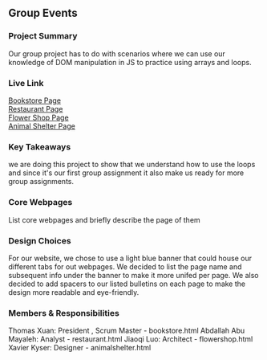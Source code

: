 ## Group Events

### Project Summary

Our group project has to do with scenarios where we can use our knowledge of DOM manipulation in JS to practice using arrays and loops.

### Live Link

[Bookstore Page](https://txuan1231.github.io/homework-5/bookstore.html)  
[Restaurant Page](https://txuan1231.github.io/homework-5/restaurant.html)  
[Flower Shop Page](https://txuan1231.github.io/homework-5/flowershop.html)  
[Animal Shelter Page](https://txuan1231.github.io/homework-5/animalshelter.html)

### Key Takeaways

we are doing this project to show that we understand how to use the loops and since it's our first group assignment it also make us ready for more group assignments.

### Core Webpages

List core webpages and briefly describe the page of them

### Design Choices

For our website, we chose to use a light blue banner that could house our different tabs for out webpages. We decided to list the page name and subsequent info under the banner to make it more unifed per page. We also decided to add spacers to our listed bulletins on each page to make the design more readable and eye-friendly.

### Members & Responsibilities

Thomas Xuan: President , Scrum Master - bookstore.html
Abdallah Abu Mayaleh: Analyst - restaurant.html
Jiaoqi Luo: Architect - flowershop.html
Xavier Kyser: Designer - animalshelter.html
